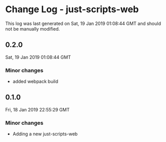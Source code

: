 # Change Log - just-scripts-web

This log was last generated on Sat, 19 Jan 2019 01:08:44 GMT and should not be manually modified.

## 0.2.0
Sat, 19 Jan 2019 01:08:44 GMT

### Minor changes

- added webpack build

## 0.1.0
Fri, 18 Jan 2019 22:55:29 GMT

### Minor changes

- Adding a new just-scripts-web

